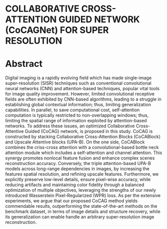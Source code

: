 # COLLABORATIVE CROSS-ATTENTION GUIDED NETWORK (CoCAGNet) FOR SUPER RESOLUTION
# Abstract
Digital imaging is a rapidly evolving field which has made single-image super-resolution (SISR) techniques such as conventional convolutional neural networks (CNN) and attention-based techniques, popular vital tools for image quality improvement. However, limited convolutional receptive fields are often exhibited by CNN-based algorithms, leading to a struggle in establishing global contextual information; thus, limiting generalization capabilities. In parallel, to save computational cost, self-attention computation is typically restricted to non-overlapping windows; thus, limiting the spatial range of information exploited by attention-based networks. To address these issues, an optimized Collaborative Cross-Attentive Guided (CoCAG) network, is proposed in this study. CoCAG is constructed by stacking Collaborative Cross-Attention Blocks (CoCABlock) and Upscale Attentive blocks (UPA-B). On the one side, CoCABlock combines the criss-cross attention with a convolutional-based bottle neck attention module which includes a self-attention and channel attention. This synergy promotes nonlocal feature fusion and enhance complex scenes reconstruction accuracy. Conversely, the triple attention-based UPA-B models across long-range dependencies in images, by increasing the features spatial resolution, and refining upscale features. Furthermore, we explicitly preserve low-level details, ensure pixel-wise accuracy, while reducing artifacts and maintaining color fidelity through a balanced optimization of multiple objectives, leveraging the strengths of our newly introduced Wasserstein Pixel-Regularized (WPR) loss. As per the extensive experiments, we argue that our proposed CoCAG method yields commendable results, outperforming the state-of-the-art methods on the benchmark dataset, in terms of image details and structure recovery, while its generalization can enable handle an arbitrary super-resolution image reconstruction.

